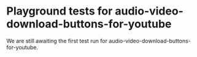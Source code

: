 # Playground tests for audio-video-download-buttons-for-youtube
We are still awaiting the first test run for audio-video-download-buttons-for-youtube.
